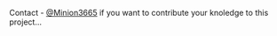 Contact - [@Minion3665](https://github.com/Minion3665) if you want to contribute your knoledge to this project...
